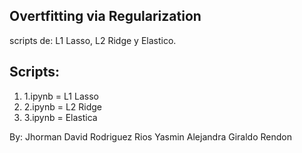 ## Overtfitting via Regularization
scripts de: L1 Lasso, L2 Ridge y Elastico.


## Scripts:
1. 1.ipynb = L1 Lasso
2. 2.ipynb = L2 Ridge
3. 3.ipynb = Elastica

By: Jhorman David Rodriguez Rios
    Yasmin Alejandra Giraldo Rendon
